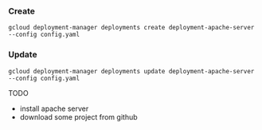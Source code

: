 
### Create
```
gcloud deployment-manager deployments create deployment-apache-server --config config.yaml
```

### Update
```
gcloud deployment-manager deployments update deployment-apache-server --config config.yaml
```



TODO
- install apache server
- download some project from github
